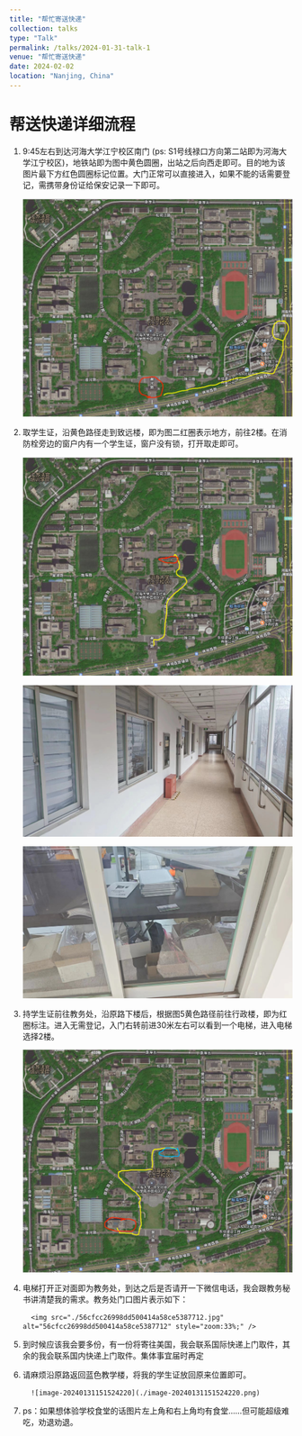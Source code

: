 ```yaml
---
title: "帮忙寄送快递"
collection: talks
type: "Talk"
permalink: /talks/2024-01-31-talk-1
venue: "帮忙寄送快递"
date: 2024-02-02
location: "Nanjing, China"
---
```


# 帮送快递详细流程

1. 9:45左右到达河海大学江宁校区南门 (ps: S1号线禄口方向第二站即为河海大学江宁校区)，地铁站即为图中黄色圆圈，出站之后向西走即可。目的地为该图片最下方红色圆圈标记位置。大门正常可以直接进入，如果不能的话需要登记，需携带身份证给保安记录一下即可。

   <img src="./image-20240131150539558.png" alt="image-20240131150539558" style="zoom: 200%;" />

2. 取学生证，沿黄色路径走到致远楼，即为图二红圈表示地方，前往2楼。在消防栓旁边的窗户内有一个学生证，窗户没有锁，打开取走即可。

   ![image-20240131150850853](./image-20240131150850853.png)

   ![02e21e25e2c389f536cc40bb09110e1](./02e21e25e2c389f536cc40bb09110e1.jpg)

   ![8468a8727d13bb5dc99eb34486f2d7d](./8468a8727d13bb5dc99eb34486f2d7d.jpg)

3. 持学生证前往教务处，沿原路下楼后，根据图5黄色路径前往行政楼，即为红圈标注。进入无需登记，入门右转前进30米左右可以看到一个电梯，进入电梯选择2楼。

      ![image-20240131151524220](./image-20240131151524220.png)

4. 电梯打开正对面即为教务处，到达之后是否请开一下微信电话，我会跟教务秘书讲清楚我的需求。教务处门口图片表示如下：

         <img src="./56cfcc26998dd500414a58ce5387712.jpg" alt="56cfcc26998dd500414a58ce5387712" style="zoom:33%;" />

5. 到时候应该我会要多份，有一份将寄往美国，我会联系国际快递上门取件，其余的我会联系国内快递上门取件。集体事宜届时再定

6. 请麻烦沿原路返回蓝色教学楼，将我的学生证放回原来位置即可。

         ![image-20240131151524220](./image-20240131151524220.png)

7. ps：如果想体验学校食堂的话图片左上角和右上角均有食堂……但可能超级难吃，劝退劝退。